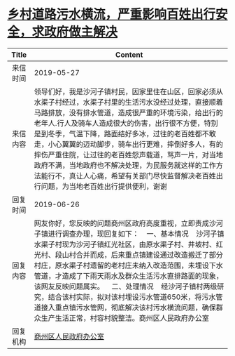 # <a href="http://www.shangluo.gov.cn/zmhd/ldxxxx.jsp?urltype=leadermail.LeaderMailContentUrl&wbtreeid=1112&leadermailid=5288">乡村道路污水横流，严重影响百姓出行安全，求政府做主解决</a>
| Title |                                                                                                                                          Content                                                                                                                                          |
|:-----:|-------------------------------------------------------------------------------------------------------------------------------------------------------------------------------------------------------------------------------------------------------------------------------------------|
| 来信时间  | 2019-05-27                                                                                                                                                                                                                                                                                |
| 来信内容  | 领导们好，我是沙河子镇村民，因家里住在山区，回家必须从水渠子村经过，水渠子村里的生活污水没经过处理，直接顺着马路排放，没有排水管道，造成很严重的环境污染，给出行的老年人.行人及骑车人造成很大的伤害，出行很不方便，特别是到冬季，气温下降，路面结好多冰，过往的老百姓都不敢走，小心翼翼的迈动脚步，骑车出行更难，摔倒好多人，有的摔伤严重住院，让过往的老百姓怨声载道，骂声一片，对当地政府不满，当地政府也不解决处理，为民服务就这样的工作方法能行不，真让人心痛，希望有关部门尽快监督解决老百姓出行问题，为当地老百姓出行提供便利，谢谢                     |
| 回复时间  | 2019-06-26                                                                                                                                                                                                                                                                                |
| 回复内容  | 网友你好，您反映的问题商州区政府高度重视，立即责成沙河子镇进行调查办理，现回复如下：    一、基本情况    沙河子镇水渠子村现为沙河子镇红光社区，由原水渠子村、井坡村、红光村、段山村合并而成，后来重点镇建设通过改造搬迁了部分村庄，原水渠子村遗留的老村庄未纳入改造范围，未埋设下水管道，才造成了下雨天雨水及群众生活污水直排路面的现象，该网友反映问题属实。    二、处理情况    经沙河子镇村两级研究，结合该村实际，拟对该村埋设污水管道650米，将污水管道接入重点镇污水管网，彻底解决该村污水横流问题，确保群众生产生活正常，村容村貌整洁。商州区人民政府办公室 |
| 回复机构  | <a href="../../category/agencies/商州区人民政府办公室.md">商州区人民政府办公室</a>                                                                                                                                                                                                                            |